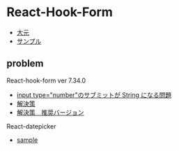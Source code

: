 # React-Hook-Form

- [大元](https://react-hook-form.com/)
- [サンプル](https://qiita.com/FumioNonaka/items/943909dee793ee63416b)

## problem

React-hook-form ver 7.34.0

- [input type="number"のサブミットが String になる問題](https://github.com/react-hook-form/react-hook-form/issues/2550)
- [解決策](https://qiita.com/shimi7o/items/22ea994fb740879565d3)
- [解決策　推奨バージョン](https://zenn.dev/you_5805/articles/ad49926e7ad2d9)

React-datepicker

- [sample](https://www.techpit.jp/courses/15/curriculums/16/sections/150/parts/578)
